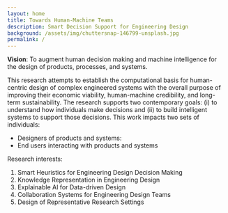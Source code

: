 ```yaml
---
layout: home
title: Towards Human-Machine Teams
description: Smart Decision Support for Engineering Design
background: /assets/img/chuttersnap-146799-unsplash.jpg
permalink: /
---
```


**Vision**: To augment human decision making and machine intelligence for the design of products, processes, and systems. 

This research attempts to establish the computational basis for human-centric design of complex engineered systems with the overall purpose of improving their economic viability, human-machine credibility, and long-term sustainability. The research supports two contemporary goals: (i) to understand how individuals make decisions and (ii) to build intelligent systems to support those decisions. This work impacts two sets of individuals:
- Designers of products and systems:
- End users interacting with products and systems

Research interests:
1. Smart Heuristics for Engineering Design Decision Making
2. Knowledge Representation in Engineering Design 
3. Explainable AI for Data-driven Design
4. Collaboration Systems for Engineering Design Teams
5. Design of Representative Research Settings 




